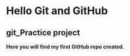 # Hello Git and GitHub

## git_Practice project

**Here you will find my first GitHub repo created.**